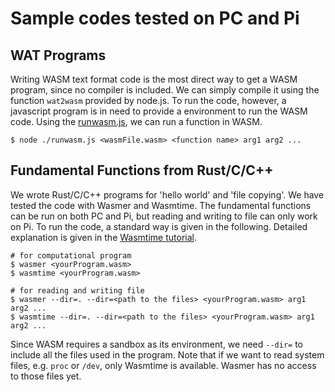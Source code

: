 # Sample codes tested on PC and Pi

## WAT Programs
Writing WASM text format code is the most direct way to get a WASM program, since no compiler is included. We can simply compile it using the function `wat2wasm` provided by node.js. To run the code, however, a javascript program is in need to provide a environment to run the WASM code. Using the [runwasm.js](https://github.com/liux120/ECE202_WASM/blob/master/Samples/Run_on_Node.js/runwasm.js), we can run a function in WASM.

```
$ node ./runwasm.js <wasmFile.wasm> <function name> arg1 arg2 ...
```

## Fundamental Functions from Rust/C/C++

We wrote Rust/C/C++ programs for 'hello world' and 'file copying'. We have tested the code with Wasmer and Wasmtime. The fundamental functions can be run on both PC and Pi, but reading and writing to file can only work on Pi. To run the code, a standard way is given in the following. Detailed explanation is given in the [Wasmtime tutorial](https://github.com/bytecodealliance/wasmtime/blob/master/docs/WASI-tutorial.md).

```
# for computational program
$ wasmer <yourProgram.wasm>
$ wasmtime <yourProgram.wasm>

# for reading and writing file
$ wasmer --dir=. --dir=<path to the files> <yourProgram.wasm> arg1 arg2 ...
$ wasmtime --dir=. --dir=<path to the files> <yourProgram.wasm> arg1 arg2 ...
```

Since WASM requires a sandbox as its environment, we need `--dir=` to include all the files used in the program. Note that if we want to read system files, e.g. `proc` or `/dev`, only Wasmtime is available. Wasmer has no access to those files yet.
